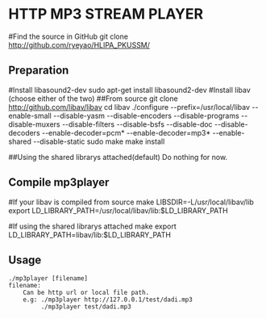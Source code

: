 HTTP MP3 STREAM PLAYER
======================
#Find the source in GitHub
    git clone http://github.com/ryeyao/HLIPA_PKUSSM/

Preparation
-----------
#Install libasound2-dev
    sudo apt-get install libasound2-dev
#Install libav (choose either of the two)
##From source
    git clone http://github.com/libav/libav
    cd libav
    ./configure --prefix=/usr/local/libav --enable-small --disable-yasm --disable-encoders --disable-programs --disable-muxers --disable-filters --disable-bsfs --disable-doc --disable-decoders --enable-decoder=pcm* --enable-decoder=mp3* --enable-shared --disable-static
    sudo make
    make install

##Using the shared librarys attached(default)
    Do nothing for now.

Compile mp3player
-----------------
#If your libav is compiled from source
    make LIBSDIR=-L/usr/local/libav/lib
    export LD_LIBRARY_PATH=/usr/local/libav/lib:$LD_LIBRARY_PATH

#If using the shared librarys attached
    make
    export LD_LIBRARY_PATH=libav/lib:$LD_LIBRARY_PATH

Usage
-----
    ./mp3player [filename]
    filename:
        Can be http url or local file path.
        e.g: ./mp3player http://127.0.0.1/test/dadi.mp3
             ./mp3player test/dadi.mp3
